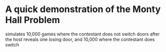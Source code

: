# A quick demonstration of the Monty Hall Problem #
simulates 10,000 games where the contestant does not switch doors after the host reveals one losing door, and 10,000 where the contestant does switch